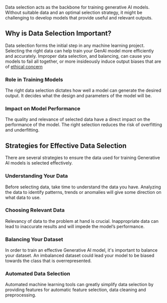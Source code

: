 Data selection acts as the backbone for training generative AI models. Without suitable data and an optimal selection strategy, it might be challenging to develop models that provide useful and relevant outputs.

## Why is Data Selection Important?

Data selection forms the initial step in any machine learning project. Selecting the right data can help train your GenAI model more efficiently and accurately. Improper data selection, and balancing, can cause you models to fail all together, or more insideously induce output biases that are of [ethical concern](../../Using/ethically/fairness.md)

### Role in Training Models

The right data selection dictates how well a model can generate the desired output. It decides what the design and parameters of the model will be.

### Impact on Model Performance

The quality and relevance of selected data have a direct impact on the performance of the model. The right selection reduces the risk of overfitting and underfitting.

## Strategies for Effective Data Selection

There are several strategies to ensure the data used for training Generative AI models is selected effectively.

### Understanding Your Data

Before selecting data, take time to understand the data you have. Analyzing the data to identify patterns, trends or anomalies will give some direction on what data to use.

### Choosing Relevant Data

Relevancy of data to the problem at hand is crucial. Inappropriate data can lead to inaccurate results and will impede the model’s performance.

### Balancing Your Dataset

In order to train an effective Generative AI model, it's important to balance your dataset. An imbalanced dataset could lead your model to be biased towards the class that is overrepresented.

### Automated Data Selection

Automated machine learning tools can greatly simplify data selection by providing features for automatic feature selection, data cleaning and preprocessing.
